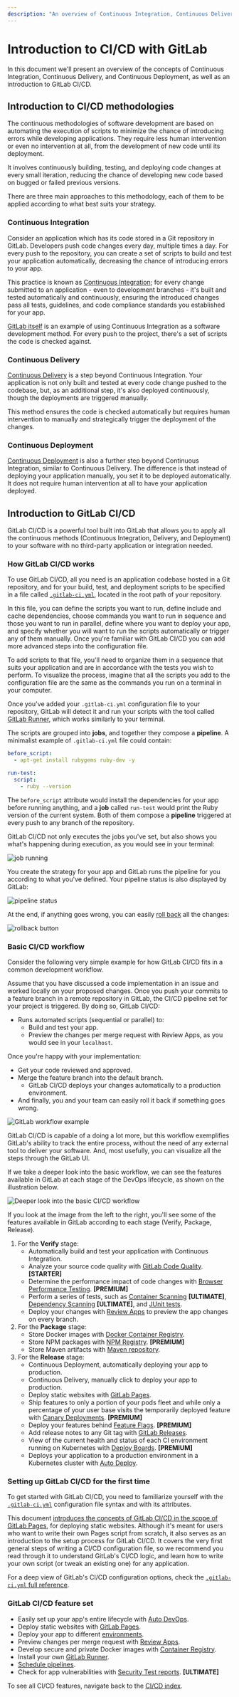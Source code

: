 ```yaml
---
description: "An overview of Continuous Integration, Continuous Delivery, and Continuous Deployment, as well as an introduction to GitLab CI/CD."
---
```


# Introduction to CI/CD with GitLab

In this document we'll present an overview of the concepts of Continuous Integration,
Continuous Delivery, and Continuous Deployment, as well as an introduction to
GitLab CI/CD.

## Introduction to CI/CD methodologies

The continuous methodologies of software development are based on
automating the execution of scripts to minimize the chance of
introducing errors while developing applications. They require
less human intervention or even no intervention at all, from the
development of new code until its deployment.

It involves continuously building, testing, and deploying code
changes at every small iteration, reducing the chance of developing
new code based on bugged or failed previous versions.

There are three main approaches to this methodology, each of them
to be applied according to what best suits your strategy.

### Continuous Integration

Consider an application which has its code stored in a Git
repository in GitLab. Developers push code changes every day,
multiple times a day. For every push to the repository, you
can create a set of scripts to build and test your application
automatically, decreasing the chance of introducing errors to your app.

This practice is known as [Continuous Integration](https://en.wikipedia.org/wiki/Continuous_integration);
for every change submitted to an application - even to development branches -
it's built and tested automatically and continuously, ensuring the
introduced changes pass all tests, guidelines, and code compliance
standards you established for your app.

[GitLab itself](https://gitlab.com/gitlab-org/gitlab-ce) is an
example of using Continuous Integration as a software
development method. For every push to the project, there's a set
of scripts the code is checked against.

### Continuous Delivery

[Continuous Delivery](https://continuousdelivery.com/) is a step
beyond Continuous Integration. Your application is not only
built and tested at every code change pushed to the codebase,
but, as an additional step, it's also deployed continuously, though
the deployments are triggered manually.

This method ensures the code is checked automatically but requires
human intervention to manually and strategically trigger the deployment
of the changes.

### Continuous Deployment

[Continuous Deployment](https://www.airpair.com/continuous-deployment/posts/continuous-deployment-for-practical-people)
is also a further step beyond Continuous Integration, similar to
Continuous Delivery. The difference is that instead of deploying your
application manually, you set it to be deployed automatically. It does
not require human intervention at all to have your application
deployed.

## Introduction to GitLab CI/CD

GitLab CI/CD is a powerful tool built into GitLab that allows you
to apply all the continuous methods (Continuous Integration,
Delivery, and Deployment) to your software with no third-party
application or integration needed.

### How GitLab CI/CD works

To use GitLab CI/CD, all you need is an application codebase hosted in a
Git repository, and for your build, test, and deployment
scripts to be specified in a file called [`.gitlab-ci.yml`](../yaml/README.md),
located in the root path of your repository.

In this file, you can define the scripts you want to run, define include and
cache dependencies, choose commands you want to run in sequence
and those you want to run in parallel, define where you want to
deploy your app, and specify whether you will want to run the scripts automatically
or trigger any of them manually. Once you're familiar with
GitLab CI/CD you can add more advanced steps into the configuration file.

To add scripts to that file, you'll need to organize them in a
sequence that suits your application and are in accordance with
the tests you wish to perform. To visualize the process, imagine
that all the scripts you add to the configuration file are the
same as the commands you run on a terminal in your computer.

Once you've added your `.gitlab-ci.yml` configuration file to your
repository, GitLab will detect it and run your scripts with the
tool called [GitLab Runner](https://docs.gitlab.com/runner/), which
works similarly to your terminal.

The scripts are grouped into **jobs**, and together they compose
a **pipeline**. A minimalist example of `.gitlab-ci.yml` file
could contain:

```yml
before_script:
  - apt-get install rubygems ruby-dev -y

run-test:
  script:
    - ruby --version
```

The `before_script` attribute would install the dependencies
for your app before running anything, and a  **job** called
`run-test` would print the Ruby version of the current system.
Both of them compose a **pipeline** triggered at every push
to any branch of the repository.

GitLab CI/CD not only executes the jobs you've
set, but also shows you what's happening during execution, as you
would see in your terminal:

![job running](img/job_running.png)

You create the strategy for your app and GitLab runs the pipeline
for you according to what you've defined. Your pipeline status is also
displayed by GitLab:

![pipeline status](img/pipeline_status.png)

At the end, if anything goes wrong, you can easily
[roll back](../environments.md#retrying-and-rolling-back) all the changes:

![rollback button](img/rollback.png)

### Basic CI/CD workflow

Consider the following very simple example for how GitLab CI/CD
fits in a common development workflow.

Assume that you have discussed a code implementation in an issue
and worked locally on your proposed changes. Once you push your
commits to a feature branch in a remote repository in GitLab,
the CI/CD pipeline set for your project is triggered. By doing
so, GitLab CI/CD:

- Runs automated scripts (sequential or parallel) to:
  - Build and test your app.
  - Preview the changes per merge request with Review Apps, as you
  would see in your `localhost`.

Once you're happy with your implementation:

- Get your code reviewed and approved.
- Merge the feature branch into the default branch.
  - GitLab CI/CD deploys your changes automatically to a production environment.
-  And finally, you and your team can easily roll it back if something goes wrong.

![GitLab workflow example](img/gitlab_workflow_example_11_9.png)

GitLab CI/CD is capable of a doing a lot more, but this workflow
exemplifies GitLab's ability to track the entire process,
without the need of any external tool to deliver your software.
And, most usefully, you can visualize all the steps through
the GitLab UI.


If we take a deeper look into the basic workflow, we can see
the features available in GitLab at each stage of the DevOps
lifecycle, as shown on the illustration below.

![Deeper look into the basic CI/CD workflow](img/gitlab_workflow_example_extended_11_11.png)

If you look at the image from the left to the right,
you'll see some of the features available in GitLab
according to each stage (Verify, Package, Release).

1. For the **Verify** stage:
    - Automatically build and test your application with Continuous Integration.
    - Analyze your source code quality with [GitLab Code Quality](https://docs.gitlab.com/ee/user/project/merge_requests/code_quality.html). **[STARTER]**
    - Determine the performance impact of code changes with [Browser Performance Testing](https://docs.gitlab.com/ee/user/project/merge_requests/browser_performance_testing.html). **[PREMIUM]**
    - Perform a series of tests, such as [Container Scanning](https://docs.gitlab.com/ee/ci/examples/container_scanning.html) **[ULTIMATE]**, [Dependency Scanning](https://docs.gitlab.com/ee/ci/examples/dependency_scanning.html) **[ULTIMATE]**, and [JUnit tests](../junit_test_reports.md).
    - Deploy your changes with [Review Apps](../review_apps/index.md) to preview the app changes on every branch.
1. For the **Package** stage:
    - Store Docker images with [Docker Container Registry](../../user/project/container_registry.md).
    - Store NPM packages with [NPM Registry](https://docs.gitlab.com/ee/user/project/packages/npm_registry.html). **[PREMIUM]**
    - Store Maven artifacts with [Maven repository](../../user/project/packages/maven_repository.md).
1. For the **Release** stage:
    - Continuous Deployment, automatically deploying your app to production.
    - Continuous Delivery, manually click to deploy your app to production.
    - Deploy static websites with [GitLab Pages](../../user/project/pages/index.md).
    - Ship features to only a portion of your pods fleet and while only a percentage of your user base visits the temporarily deployed feature with [Canary Deployments](https://docs.gitlab.com/ee/user/project/canary_deployments.html). **[PREMIUM]**
    - Deploy your features behind [Feature Flags](https://docs.gitlab.com/ee/user/project/operations/feature_flags.html). **[PREMIUM]**
    - Add release notes to any Git tag with [GitLab Releases](../../user/project/releases/index.md).
    - View of the current health and status of each CI environment running on Kubernetes with [Deploy Boards](https://docs.gitlab.com/ee/user/project/deploy_boards.html). **[PREMIUM]**
    - Deploys your application to a production environment in a Kubernetes cluster with [Auto Deploy](../../topics/autodevops/index.md#auto-deploy).

### Setting up GitLab CI/CD for the first time

To get started with GitLab CI/CD, you need to familiarize yourself
with the [`.gitlab-ci.yml`](../yaml/README.md) configuration file
syntax and with its attributes.

This document [introduces the concepts of GitLab CI/CD in the scope of GitLab Pages](../../user/project/pages/getting_started_part_four.md), for deploying static websites.
Although it's meant for users who want to write their own Pages
script from scratch, it also serves as an introduction to the setup process for GitLab CI/CD.
It covers the very first general steps of writing a CI/CD configuration
file, so we recommend you read through it to understand GitLab's CI/CD
logic, and learn how to write your own script (or tweak an
existing one) for any application.

For a deep view of GitLab's CI/CD configuration options, check the
[`.gitlab-ci.yml` full reference](../yaml/README.md).

### GitLab CI/CD feature set

- Easily set up your app's entire lifecycle with [Auto DevOps](../../topics/autodevops/index.md).
- Deploy static websites with [GitLab Pages](../../user/project/pages/index.md).
- Deploy your app to different [environments](../environments.md).
- Preview changes per merge request with [Review Apps](../review_apps/index.md).
- Develop secure and private Docker images with [Container Registry](../../user/project/container_registry.md).
- Install your own [GitLab Runner](https://docs.gitlab.com/runner/).
- [Schedule pipelines](../../user/project/pipelines/schedules.md).
- Check for app vulnerabilities with [Security Test reports](https://docs.gitlab.com/ee/user/project/merge_requests/#security-reports-ultimate). **[ULTIMATE]**

To see all CI/CD features, navigate back to the [CI/CD index](../README.md).
